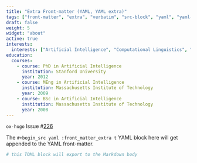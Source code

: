 ```yaml
---
title: "Extra Front-matter (YAML, YAML extra)"
tags: ["front-matter", "extra", "verbatim", "src-block", "yaml", "yaml-extra"]
draft: false
weight: 5
widget: "about"
active: true
interests:
  interests: ["Artificial Intelligence", "Computational Linguistics", "Information Retrieval"]
education:
  courses:
    - course: PhD in Artificial Intelligence
      institution: Stanford University
      year: 2012
    - course: MEng in Artificial Intelligence
      institution: Massachusetts Institute of Technology
      year: 2009
    - course: BSc in Artificial Intelligence
      institution: Massachusetts Institute of Technology
      year: 2008
---
```


`ox-hugo` Issue #[226](https://github.com/kaushalmodi/ox-hugo/issues/226)

The `#+begin_src yaml :front_matter_extra t` YAML block here will get
appended to the YAML front-matter.

```toml
# this TOML block will export to the Markdown body
```

